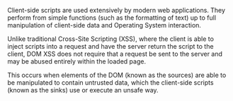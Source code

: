 Client-side scripts are used extensively by modern web applications.
They perform from simple functions (such as the formatting of text) up
to full manipulation of client-side data and Operating System
interaction.

Unlike traditional Cross-Site Scripting (XSS), where the
client is able to inject scripts into a request and have the server
return the script to the client, DOM XSS does not require that a
request be sent to the server and may be abused entirely within the
loaded page.

This occurs when elements of the DOM (known as the
sources) are able to be manipulated to contain untrusted data, which
the client-side scripts (known as the sinks) use or execute an unsafe
way.